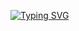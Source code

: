 [![Typing SVG](https://readme-typing-svg.demolab.com/?lines=Cybersecurity,Software_Development)](https://git.io/typing-svg)
